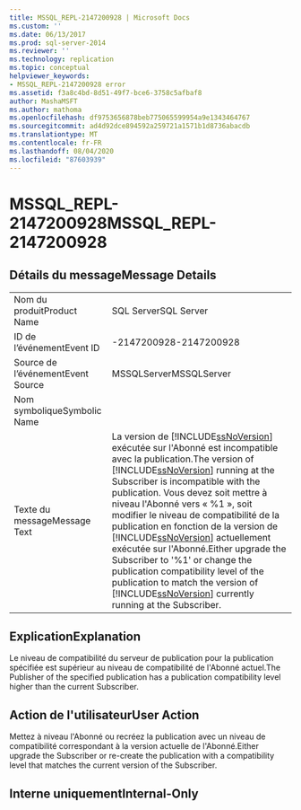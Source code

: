```yaml
---
title: MSSQL_REPL-2147200928 | Microsoft Docs
ms.custom: ''
ms.date: 06/13/2017
ms.prod: sql-server-2014
ms.reviewer: ''
ms.technology: replication
ms.topic: conceptual
helpviewer_keywords:
- MSSQL_REPL-2147200928 error
ms.assetid: f3a8c4bd-8d51-49f7-bce6-3758c5afbaf8
author: MashaMSFT
ms.author: mathoma
ms.openlocfilehash: df9753656878beb775065599954a9e1343464767
ms.sourcegitcommit: ad4d92dce894592a259721a1571b1d8736abacdb
ms.translationtype: MT
ms.contentlocale: fr-FR
ms.lasthandoff: 08/04/2020
ms.locfileid: "87603939"
---
```

# <a name="mssql_repl-2147200928"></a><span data-ttu-id="52ea9-102">MSSQL_REPL-2147200928</span><span class="sxs-lookup"><span data-stu-id="52ea9-102">MSSQL_REPL-2147200928</span></span>
    
## <a name="message-details"></a><span data-ttu-id="52ea9-103">Détails du message</span><span class="sxs-lookup"><span data-stu-id="52ea9-103">Message Details</span></span>  
  
|||  
|-|-|  
|<span data-ttu-id="52ea9-104">Nom du produit</span><span class="sxs-lookup"><span data-stu-id="52ea9-104">Product Name</span></span>|<span data-ttu-id="52ea9-105">SQL Server</span><span class="sxs-lookup"><span data-stu-id="52ea9-105">SQL Server</span></span>|  
|<span data-ttu-id="52ea9-106">ID de l’événement</span><span class="sxs-lookup"><span data-stu-id="52ea9-106">Event ID</span></span>|<span data-ttu-id="52ea9-107">-2147200928</span><span class="sxs-lookup"><span data-stu-id="52ea9-107">-2147200928</span></span>|  
|<span data-ttu-id="52ea9-108">Source de l’événement</span><span class="sxs-lookup"><span data-stu-id="52ea9-108">Event Source</span></span>|<span data-ttu-id="52ea9-109">MSSQLServer</span><span class="sxs-lookup"><span data-stu-id="52ea9-109">MSSQLServer</span></span>|  
|<span data-ttu-id="52ea9-110">Nom symbolique</span><span class="sxs-lookup"><span data-stu-id="52ea9-110">Symbolic Name</span></span>||  
|<span data-ttu-id="52ea9-111">Texte du message</span><span class="sxs-lookup"><span data-stu-id="52ea9-111">Message Text</span></span>|<span data-ttu-id="52ea9-112">La version de [!INCLUDE[ssNoVersion](../../includes/ssnoversion-md.md)] exécutée sur l'Abonné est incompatible avec la publication.</span><span class="sxs-lookup"><span data-stu-id="52ea9-112">The version of [!INCLUDE[ssNoVersion](../../includes/ssnoversion-md.md)] running at the Subscriber is incompatible with the publication.</span></span> <span data-ttu-id="52ea9-113">Vous devez soit mettre à niveau l'Abonné vers « %1 », soit modifier le niveau de compatibilité de la publication en fonction de la version de [!INCLUDE[ssNoVersion](../../includes/ssnoversion-md.md)] actuellement exécutée sur l'Abonné.</span><span class="sxs-lookup"><span data-stu-id="52ea9-113">Either upgrade the Subscriber to '%1' or change the publication compatibility level of the publication to match the version of [!INCLUDE[ssNoVersion](../../includes/ssnoversion-md.md)] currently running at the Subscriber.</span></span>|  
  
## <a name="explanation"></a><span data-ttu-id="52ea9-114">Explication</span><span class="sxs-lookup"><span data-stu-id="52ea9-114">Explanation</span></span>  
 <span data-ttu-id="52ea9-115">Le niveau de compatibilité du serveur de publication pour la publication spécifiée est supérieur au niveau de compatibilité de l'Abonné actuel.</span><span class="sxs-lookup"><span data-stu-id="52ea9-115">The Publisher of the specified publication has a publication compatibility level higher than the current Subscriber.</span></span>  
  
## <a name="user-action"></a><span data-ttu-id="52ea9-116">Action de l'utilisateur</span><span class="sxs-lookup"><span data-stu-id="52ea9-116">User Action</span></span>  
 <span data-ttu-id="52ea9-117">Mettez à niveau l'Abonné ou recréez la publication avec un niveau de compatibilité correspondant à la version actuelle de l'Abonné.</span><span class="sxs-lookup"><span data-stu-id="52ea9-117">Either upgrade the Subscriber or re-create the publication with a compatibility level that matches the current version of the Subscriber.</span></span>  
  
## <a name="internal-only"></a><span data-ttu-id="52ea9-118">Interne uniquement</span><span class="sxs-lookup"><span data-stu-id="52ea9-118">Internal-Only</span></span>  
  
